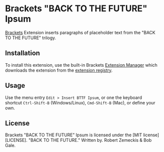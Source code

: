 # Brackets "BACK TO THE FUTURE" Ipsum
[Brackets][Brackets] Extension inserts paragraphs of placeholder text from the "BACK TO THE FUTURE" trilogy.

## Installation
To install this extension, use the built-in Brackets [Extension Manager][Brackets Extension Manager] which downloads the extension from the [extension registry][Brackets Extension Registry].

## Usage
Use the menu entry `Edit > Insert BTTF Ipsum`, or one the keyboard shortcut `Ctrl-Shift-B` (Windows/Linux), `Cmd-Shift-B` (Mac), or define your own.

## License
Brackets "BACK TO THE FUTURE" Ipsum is licensed under the [MIT license][LICENSE]. 
"BACK TO THE FUTURE." Written by. Robert Zemeckis & Bob Gale.

[Brackets]: http://brackets.io
[Brackets Extension Manager]: https://github.com/adobe/brackets/wiki/Brackets-Extensions
[Brackets Extension Registry]: https://brackets-registry.aboutweb.com
[MIT]: http://opensource.org/licenses/MIT